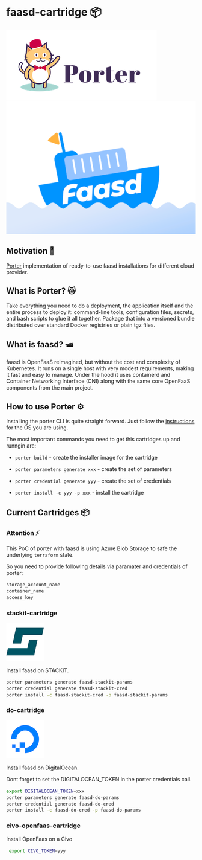 # faasd-cartridge 📦

![img.png](docs/img/porter.png)![img_1.png](docs/img/faasd.png)

## Motivation 🔋

[Porter](https://porter.sh/) implementation of ready-to-use faasd installations for different cloud provider.

## What is Porter? 🐱

Take everything you need to do a deployment, the application itself and the entire process to deploy it:
command-line tools, configuration files, secrets, and bash scripts to glue it all together. Package that into a
versioned bundle distributed over standard Docker registries or plain tgz files.

## What is faasd? 🛥️

faasd is OpenFaaS reimagined, but without the cost and complexity of Kubernetes. It runs on a single host with very
modest requirements, making it fast and easy to manage. Under the hood it uses containerd and Container Networking
Interface (CNI) along with the same core OpenFaaS components from the main project.

## How to use Porter ⚙️

Installing the porter CLI is quite straight forward. Just follow the [instructions](https://porter.sh/install/) for the
OS you are using.

The most important commands you need to get this cartridges up and runngin are:

- `porter build` - create the installer image for the cartridge

- `porter parameters generate xxx` - create the set of parameters

- `porter credential generate yyy` - create the set of credentials

- `porter install -c yyy -p xxx` - install the cartridge

## Current Cartridges 📦

### Attention ⚡

This PoC of porter with faasd is using Azure Blob Storage to safe the underlying `terraform` state.

So you need to provide following details via paramater and credentials of porter:

```bash
storage_account_name
container_name
access_key
```

### stackit-cartridge
![img.png](docs/img/stackit.png)

Install faasd on STACKIT.

```bash
porter parameters generate faasd-stackit-params
porter credential generate faasd-stackit-cred
porter install -c faasd-stackit-cred -p faasd-stackit-params
```

### do-cartridge
![img_1.png](docs/img/do.png)

Install faasd on DigitalOcean.

Dont forget to set the DIGITALOCEAN_TOKEN in the porter credentials call. 

```bash
export DIGITALOCEAN_TOKEN=xxx
porter parameters generate faasd-do-params 
porter credential generate faasd-do-cred
porter install -c faasd-do-cred -p faasd-do-params
```

### civo-openfaas-cartridge

Install OpenFaas on a Civo

```bash
 export CIVO_TOKEN=yyy
```